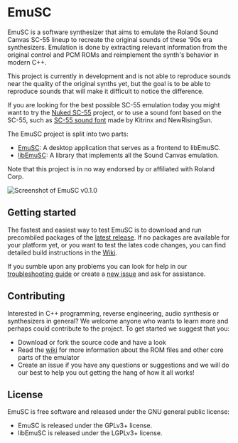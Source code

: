 # EmuSC

EmuSC is a software synthesizer that aims to emulate the Roland Sound Canvas SC-55 lineup to recreate the original sounds of these '90s era synthesizers. Emulation is done by extracting relevant information from the original control and PCM ROMs and reimplement the synth's behavior in modern C++.

This project is currently in development and is not able to reproduce sounds near the quality of the original synths yet, but the goal is to be able to reproduce sounds that will make it difficult to notice the difference.

If you are looking for the best possible SC-55 emulation today you might want to try the [Nuked SC-55](https://github.com/nukeykt/Nuked-SC55) project, or to use a sound font based on the SC-55, such as [SC-55 sound font](https://github.com/Kitrinx/SC55_Soundfont) made by Kitrinx and NewRisingSun.

The EmuSC project is split into two parts:
* [EmuSC](./emusc): A desktop application that serves as a frontend to libEmuSC.
* [libEmuSC](./libemusc): A library that implements all the Sound Canvas emulation.

Note that this project is in no way endorsed by or affiliated with Roland Corp.

![Screenshot of EmuSC v0.1.0](https://raw.githubusercontent.com/wiki/skjelten/emusc/images/Screenshot_EmuSC_0_1_0.png)


## Getting started

The fastest and easiest way to test EmuSC is to download and run precombiled packages of the [latest release](https://github.com/skjelten/emusc/releases/latest). If no packages are available for your platform yet, or you want to test the lates code changes, you can find detailed build instructions in the [Wiki](https://github.com/skjelten/emusc/wiki/Build-Instructions).

If you sumble upon any problems you can look for help in our [troubleshooting guide](https://github.com/skjelten/emusc/wiki/Troubleshooting-Guide) or create a [new issue](https://github.com/skjelten/emusc/issues) and ask for assistance.


## Contributing

Interested in C++ programming, reverse engineering, audio synthesis or synthesizers in general? We welcome anyone who wants to learn more and perhaps could contribute to the project. To get started we suggest that you:
* Download or fork the source code and have a look
* Read the [wiki](https://github.com/skjelten/emusc/wiki) for more information about the ROM files and other core parts of the emulator
* Create an issue if you have any questions or suggestions and we will do our best to help you out getting the hang of how it all works!


## License

EmuSC is free software and released under the GNU general public license:
* EmuSC is released under the GPLv3+ license.
* libEmuSC is released under the LGPLv3+ license.
